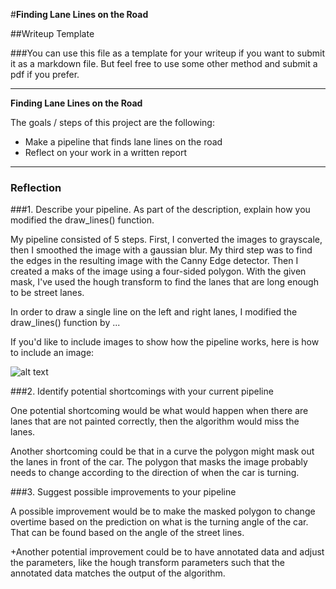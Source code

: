 #**Finding Lane Lines on the Road** 

##Writeup Template

###You can use this file as a template for your writeup if you want to submit it as a markdown file. But feel free to use some other method and submit a pdf if you prefer.

---

**Finding Lane Lines on the Road**

The goals / steps of this project are the following:
* Make a pipeline that finds lane lines on the road
* Reflect on your work in a written report


[//]: # (Image References)

[image1]: ./examples/grayscale.jpg "Grayscale"

---

### Reflection

###1. Describe your pipeline. As part of the description, explain how you modified the draw_lines() function.

My pipeline consisted of 5 steps. First, I converted the images to grayscale, then I smoothed the image with a gaussian blur. My third step was to find the edges in the resulting image with the Canny Edge detector. Then I created a maks of the image using a four-sided polygon. With the given mask, I've used the hough transform to find the lanes that are long enough to be street lanes. 

In order to draw a single line on the left and right lanes, I modified the draw_lines() function by ...

If you'd like to include images to show how the pipeline works, here is how to include an image: 

![alt text][image1]


###2. Identify potential shortcomings with your current pipeline


One potential shortcoming would be what would happen when there are lanes that are not painted correctly, then the algorithm would miss the lanes.

Another shortcoming could be that in a curve the polygon might mask out the lanes in front of the car. The polygon that masks the image probably needs to change according to the direction of when the car is turning.

###3. Suggest possible improvements to your pipeline

A possible improvement would be to make the masked polygon to change overtime based on the prediction on what is the turning angle of the car. That can be found based on the angle of the street lines.

+Another potential improvement could be to have annotated data and adjust the parameters, like the hough transform parameters such that the annotated data matches the output of the algorithm.
